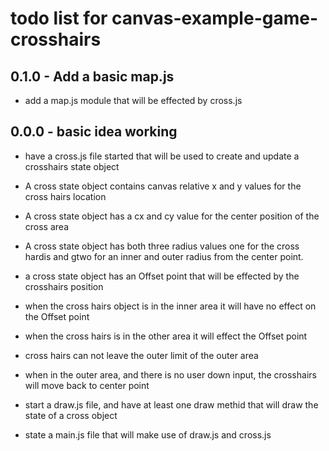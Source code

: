 # todo list for canvas-example-game-crosshairs

## 0.1.0 - Add a basic map.js
* add a map.js module that will be effected by cross.js

## 0.0.0 - basic idea working

* have a cross.js file started that will be used to create and update a crosshairs state object
* A cross state object contains canvas relative x and y values for the cross hairs location
* A cross state object has a cx and cy value for the center position of the cross area
* A cross state object has both three radius values one for the cross hardis and gtwo for an inner and outer radius from the center point.
* a cross state object has an Offset point that will be effected by the crosshairs position
* when the cross hairs object is in the inner area it will have no effect on the Offset point
* when the cross hairs is in the other area it will effect the Offset point
* cross hairs can not leave the outer limit of the outer area
* when in the outer area, and there is no user down input, the crosshairs will move back to center point

* start a draw.js file, and have at least one draw methid that will draw the state of a cross object
* state a main.js file that will make use of draw.js and cross.js